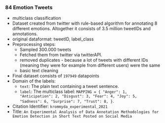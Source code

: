 
### 84 Emotion Tweets
- multiclass classification
- Dataset created from twitter with rule-based algorithm for annotating 8 different emotions. Altogether it consists of 3.5 million tweetIDs and annotations.
- original dataformat: tweetID, label_class
- Preprocessing steps:
  - Sampled 300.000 tweets
  - Fetched them from twitter via twitterAPI.
  - removed duplicates - because a lot of tweets with different IDs (meaning they were for example from different users) were the same
  - basic text cleaning
- Final dataset consists of `197949` datapoints
- Domain of the labels:
  - `text`: The plain text containing a tweet sentence.
  - `label`: The multiclass label: `MAPPING = {
    "Anger": 1,
    "Anticipation": 2,
    "Disgust": 3,
    "Fear": 4,
    "Joy": 5,
    "Sadness": 6,
    "Surprise": 7,
    "Trust": 8,
}`.
- Citation Identifier: `krommyda_experimental_2021`
- Title: `An Experimental Analysis of Data Annotation Methodologies for Emotion Detection in Short Text Posted on Social Media`